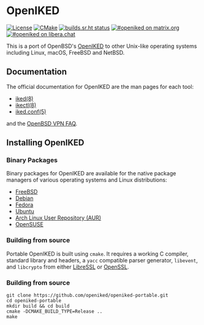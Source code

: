 # OpenIKED

[![License](https://img.shields.io/github/license/openiked/openiked-portable)](https://github.com/openiked/openiked-portable/blob/master/LICENSE)
[![CMake](https://github.com/openiked/openiked-portable/workflows/CMake/badge.svg)](https://github.com/openiked/openiked-portable/actions?query=workflow%3ACMake)
[![builds.sr.ht status](https://builds.sr.ht/~mbuhl/openiked-portable.svg)](https://builds.sr.ht/~mbuhl/openiked-portable?)
[![#openiked on matrix.org](https://img.shields.io/badge/matrix-%23openiked-blue)](https://app.element.io/#/room/#openiked:matrix.org)
[![#openiked on libera.chat](https://img.shields.io/badge/IRC-%23openiked-blue)](https://kiwiirc.com/nextclient/irc.libera.chat/#openiked)

This is a port of OpenBSD's [OpenIKED](https://openiked.org) to other
Unix-like operating systems including Linux, macOS, FreeBSD and NetBSD.

## Documentation

The official documentation for OpenIKED are the man pages for each tool:

* [iked(8)](https://man.openbsd.org/iked.8)
* [ikectl(8)](https://man.openbsd.org/ikectl.8)
* [iked.conf(5)](https://man.openbsd.org/iked.conf.5)

and the [OpenBSD VPN FAQ](https://www.openbsd.org/faq/faq17.html).

## Installing OpenIKED

### Binary Packages

Binary packages for OpenIKED are available for the native package managers of various operating systems and Linux distributions:
* [FreeBSD](https://www.freshports.org/security/openiked/)
* [Debian](https://tracker.debian.org/pkg/openiked)
* [Fedora](https://packages.fedoraproject.org/pkgs/openiked/openiked/index.html)
* [Ubuntu](https://launchpad.net/ubuntu/+source/openiked)
* [Arch Linux User Repository (AUR)](https://aur.archlinux.org/packages/openiked)
* [OpenSUSE](https://build.opensuse.org/package/show/home:Alexander_Naumov/openiked)

### Building from source

Portable OpenIKED is built using ``cmake``.
It requires a working C compiler, standard library and headers,  a 
``yacc`` compatible parser generator, ``libevent``, and ``libcrypto`` from either
[LibreSSL](https://www.libressl.org/) or [OpenSSL](https://www.openssl.org).

### Building from source

```
git clone https://github.com/openiked/openiked-portable.git
cd openiked-portable
mkdir build && cd build
cmake -DCMAKE_BUILD_TYPE=Release ..
make
```
